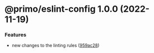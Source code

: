 # @primo/eslint-config 1.0.0 (2022-11-19)


### Features

* new changes to the linting rules ([959ac28](https://github.com/primo-design-system/primo/commit/959ac28caa02e48301defcbb2adcc2bb5c0e4f0e))
